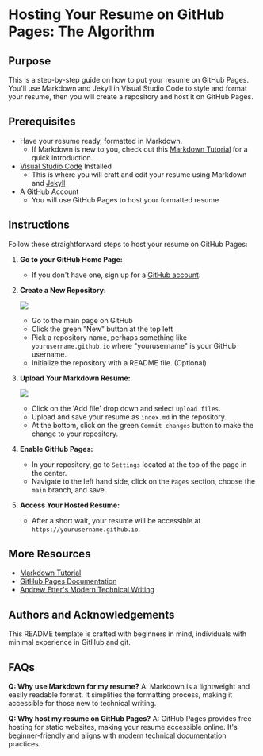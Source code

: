 # Hosting Your Resume on GitHub Pages: The Algorithm

## Purpose
This is a step-by-step guide on how to put your resume on GitHub Pages. You'll use Markdown and Jekyll in Visual Studio Code to style and format your resume, then you will create a repository and host it on GitHub Pages.
## Prerequisites
- Have your resume ready, formatted in Markdown.
   - If Markdown is new to you, check out this [Markdown Tutorial](https://www.markdowntutorial.com/) for a quick introduction.
- [Visual Studio Code](https://visualstudio.microsoft.com/downloads/) Installed
   - This is where you will craft and edit your resume using Markdown and [Jekyll](https://idratherbewriting.com/documentation-theme-jekyll/mydoc_yaml_tutorial.html)
- A [GitHub](https://github.com/) Account
   - You will use GitHub Pages to host your formatted resume

## Instructions
Follow these straightforward steps to host your resume on GitHub Pages:

1. **Go to your GitHub Home Page:**
   - If you don't have one, sign up for a [GitHub account](https://github.com/).

2. **Create a New Repository:**  

   ![](https://media.giphy.com/media/Y8mMeW7aZIScqEa3q4/giphy.gif)
   - Go to the main page on GitHub
   - Click the green "New" button at the top left
   - Pick a repository name, perhaps something like `yourusername.github.io` where "yourusername" is your GitHub username.
   - Initialize the repository with a README file. (Optional)

3. **Upload Your Markdown Resume:**  

   ![](https://media.giphy.com/media/v1.Y2lkPTc5MGI3NjExM2pvMW04bXJ3aWM3YW1idTUxYTE1Zm1wdGg0d2tnaWcyd3lxdGZhciZlcD12MV9pbnRlcm5hbF9naWZfYnlfaWQmY3Q9Zw/RvpEyHOMkRZFAhw68T/giphy.gif)
   - Click on the 'Add file' drop down and select `Upload files`.
   - Upload and save your resume as `index.md` in the repository.
   - At the bottom, click on the green `Commit changes` button to make the change to your repository.

4. **Enable GitHub Pages:**
   - In your repository, go to `Settings` located at the top of the page in the center.
   - Navigate to the left hand side, click on the `Pages` section, choose the `main` branch, and save.

5. **Access Your Hosted Resume:**
   - After a short wait, your resume will be accessible at `https://yourusername.github.io`.

## More Resources
- [Markdown Tutorial](https://www.markdowntutorial.com/)
- [GitHub Pages Documentation](https://docs.github.com/en/pages)
- [Andrew Etter's Modern Technical Writing](link-to-the-book)

## Authors and Acknowledgements
This README template is crafted with beginners in mind, individuals with minimal experience in GitHub and git. 

## FAQs

**Q: Why use Markdown for my resume?**
A: Markdown is a lightweight and easily readable format. It simplifies the formatting process, making it accessible for those new to technical writing.

**Q: Why host my resume on GitHub Pages?**
A: GitHub Pages provides free hosting for static websites, making your resume accessible online. It's beginner-friendly and aligns with modern technical documentation practices.

